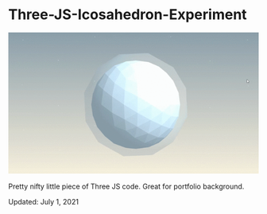 # Three-JS-Icosahedron-Experiment
<img src='icos1.gif'>
<p>Pretty nifty little piece of Three JS code. Great for portfolio background.</p>
<p>Updated: July 1, 2021</p>
